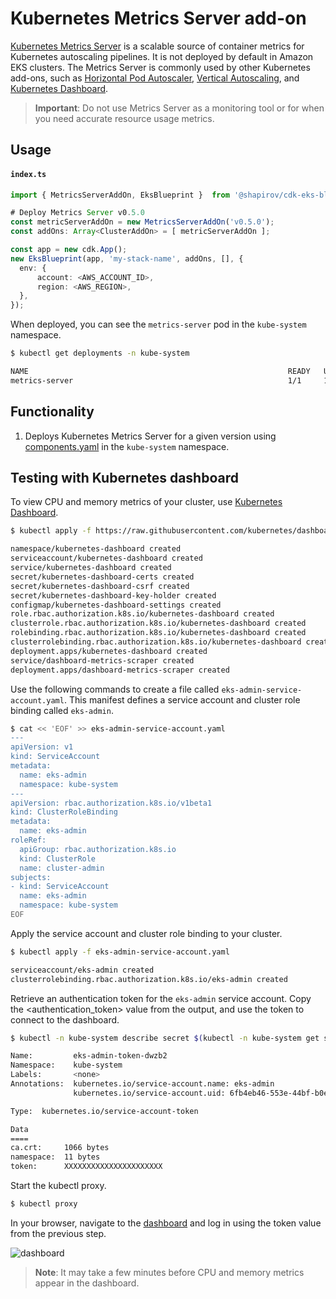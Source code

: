 # Kubernetes Metrics Server add-on

[Kubernetes Metrics Server](https://github.com/kubernetes-sigs/metrics-server) is a scalable source of container metrics for Kubernetes autoscaling pipelines. It is not deployed by default in Amazon EKS clusters. The Metrics Server is commonly used by other Kubernetes add-ons, such as [Horizontal Pod Autoscaler](https://docs.aws.amazon.com/eks/latest/userguide/horizontal-pod-autoscaler.html), [Vertical Autoscaling](https://docs.aws.amazon.com/eks/latest/userguide/vertical-pod-autoscaler.html), and [Kubernetes Dashboard](https://docs.aws.amazon.com/eks/latest/userguide/dashboard-tutorial.html).

> **Important**: Do not use Metrics Server as a monitoring tool or for when you need accurate resource usage metrics.

## Usage

#### **`index.ts`**
```typescript
import { MetricsServerAddOn, EksBlueprint }  from '@shapirov/cdk-eks-blueprint';

# Deploy Metrics Server v0.5.0
const metricServerAddOn = new MetricsServerAddOn('v0.5.0');
const addOns: Array<ClusterAddOn> = [ metricServerAddOn ];

const app = new cdk.App();
new EksBlueprint(app, 'my-stack-name', addOns, [], {
  env: {
      account: <AWS_ACCOUNT_ID>,
      region: <AWS_REGION>,
  },
});
```

When deployed, you can see the `metrics-server` pod in the `kube-system` namespace.

```sh
$ kubectl get deployments -n kube-system

NAME                                                          READY   UP-TO-DATE   AVAILABLE   AGE
metrics-server                                                1/1     1            1           20m
```

## Functionality

1. Deploys Kubernetes Metrics Server for a given version using [components.yaml](https://github.com/kubernetes-sigs/metrics-server/releases/latest/download/components.yaml) in the `kube-system` namespace.

## Testing with Kubernetes dashboard

To view CPU and memory metrics of your cluster, use [Kubernetes Dashboard](https://docs.aws.amazon.com/eks/latest/userguide/dashboard-tutorial.html).

```sh
$ kubectl apply -f https://raw.githubusercontent.com/kubernetes/dashboard/v2.0.5/aio/deploy/recommended.yaml

namespace/kubernetes-dashboard created
serviceaccount/kubernetes-dashboard created
service/kubernetes-dashboard created
secret/kubernetes-dashboard-certs created
secret/kubernetes-dashboard-csrf created
secret/kubernetes-dashboard-key-holder created
configmap/kubernetes-dashboard-settings created
role.rbac.authorization.k8s.io/kubernetes-dashboard created
clusterrole.rbac.authorization.k8s.io/kubernetes-dashboard created
rolebinding.rbac.authorization.k8s.io/kubernetes-dashboard created
clusterrolebinding.rbac.authorization.k8s.io/kubernetes-dashboard created
deployment.apps/kubernetes-dashboard created
service/dashboard-metrics-scraper created
deployment.apps/dashboard-metrics-scraper created
```

Use the following commands to create a file called `eks-admin-service-account.yaml`. This manifest defines a service account and cluster role binding called `eks-admin`.

```sh
$ cat << 'EOF' >> eks-admin-service-account.yaml
---
apiVersion: v1
kind: ServiceAccount
metadata:
  name: eks-admin
  namespace: kube-system
---
apiVersion: rbac.authorization.k8s.io/v1beta1
kind: ClusterRoleBinding
metadata:
  name: eks-admin
roleRef:
  apiGroup: rbac.authorization.k8s.io
  kind: ClusterRole
  name: cluster-admin
subjects:
- kind: ServiceAccount
  name: eks-admin
  namespace: kube-system
EOF
```

Apply the service account and cluster role binding to your cluster.

```sh
$ kubectl apply -f eks-admin-service-account.yaml

serviceaccount/eks-admin created
clusterrolebinding.rbac.authorization.k8s.io/eks-admin created
```

Retrieve an authentication token for the `eks-admin` service account. Copy the <authentication_token> value from the output, and use the token to connect to the dashboard.

```sh
$ kubectl -n kube-system describe secret $(kubectl -n kube-system get secret | grep eks-admin | awk '{print $1}')

Name:         eks-admin-token-dwzb2
Namespace:    kube-system
Labels:       <none>
Annotations:  kubernetes.io/service-account.name: eks-admin
              kubernetes.io/service-account.uid: 6fb4eb46-553e-44bf-b0e7-9ae8f5f500d6

Type:  kubernetes.io/service-account-token

Data
====
ca.crt:     1066 bytes
namespace:  11 bytes
token:      XXXXXXXXXXXXXXXXXXXXXX
```

Start the kubectl proxy.

```sh
$ kubectl proxy
```

In your browser, navigate to the [dashboard](http://localhost:8001/api/v1/namespaces/kubernetes-dashboard/services/https:kubernetes-dashboard:/proxy/#!/login) and log in using the token value from the previous step.

![dashboard](https://raw.githubusercontent.com/kubernetes/dashboard/master/docs/images/dashboard-ui.png)

>**Note**: It may take a few minutes before CPU and memory metrics appear in the dashboard.
